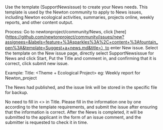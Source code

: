 Use the template (SupportNewsissue) to create your News needs. This template is used by the Newton community to apply to News issues, including Newton ecological activities, summaries, projects online, weekly reports, and other content output.  

Process: 
Go to newtonproject/community/News, click [here](https://github.com/newtonproject/community/issues/new?assignees=&labels=feature+%3Asparkles%3A%2C+content+%3Afountain_pen%3A&template=Suggest+a+news.md&title=）to enter New issue. Select the template on the New issue page, directly select SupportNewsissue for News and click Start, Put the Title and comment in, and confirming that it is correct, click submit new issue.

 Example:
 Title: <Theme + Ecological Project> eg: Weekly report for Newton_project

The News had published, and the issue link will be stored in the specific file for backup.

No need to fill in <> in Title.
Please fill in the information one by one according to the template requirements, and submit the issue after ensuring that the information is correct.
After the News is completed, it will be submitted to the applicant in the form of an issue comment, and the submitter is requested to check it in time.
